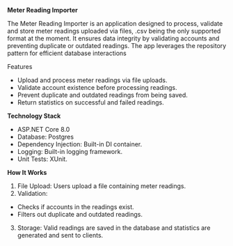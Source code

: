 **Meter Reading Importer**

The Meter Reading Importer is an application designed to process, validate and store meter readings uploaded via files, .csv being the only supported format at the moment.
It ensures data integrity by validating accounts and preventing duplicate or outdated readings. The app leverages the repository pattern for efficient database interactions

Features
<ul>
  <li>Upload and process meter readings via file uploads.</li>
  <li>Validate account existence before processing readings.</li>
  <li>Prevent duplicate and outdated readings from being saved.</li>
  <li>Return statistics on successful and failed readings.</li>
</ul>

**Technology Stack**
<ul>
  <li>ASP.NET Core 8.0</li>
  <li>Database: Postgres</li>
  <li>Dependency Injection: Built-in DI container.</li>
  <li>Logging: Built-in logging framework.</li>
  <li>Unit Tests: XUnit.</li>
</ul>

**How It Works**
1. File Upload: Users upload a file containing meter readings.
2. Validation:
  - Checks if accounts in the readings exist.
  - Filters out duplicate and outdated readings.
3. Storage: Valid readings are saved in the database and statistics are generated and sent to clients.
